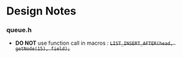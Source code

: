 # Design Notes

### queue.h
- **DO NOT** use function call in macros : ~~`LIST_INSERT_AFTER(head, getNode(15), field);`~~
